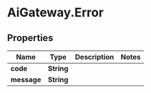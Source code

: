 # AiGateway.Error

## Properties
Name | Type | Description | Notes
------------ | ------------- | ------------- | -------------
**code** | **String** |  | 
**message** | **String** |  | 


